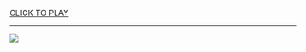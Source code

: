 
<a href="https://premium76.site?title=games_unblocked_500&ref=13M">CLICK TO PLAY</a></h3>
<hr>

<a href="https://premium76.site?title=games_unblocked_500&ref=13M"><img src="https://clearcache.store/games.png"></a>


